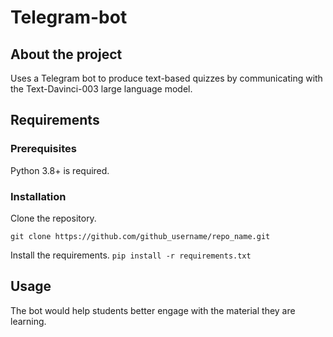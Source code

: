 # Telegram-bot

## About the project
Uses a Telegram bot to produce text-based quizzes by communicating with the Text-Davinci-003 large language model.

## Requirements

### Prerequisites
Python 3.8+ is required.

### Installation
Clone the repository.

```git clone https://github.com/github_username/repo_name.git```

Install the requirements.
```pip install -r requirements.txt```

## Usage

The bot would help students better engage with the material they are learning.

